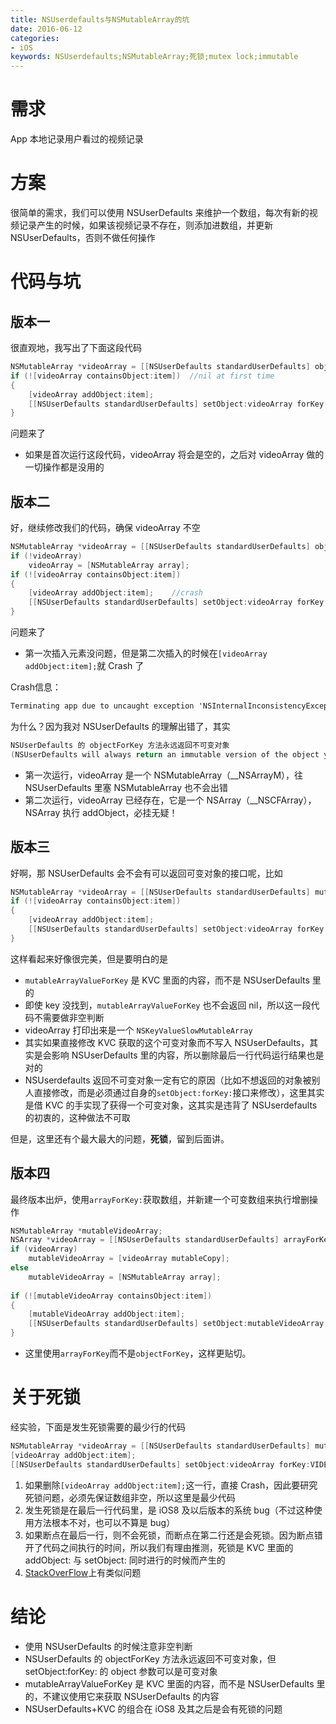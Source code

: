 ```yaml
---
title: NSUserdefaults与NSMutableArray的坑
date: 2016-06-12
categories:
- iOS
keywords: NSUserdefaults;NSMutableArray;死锁;mutex lock;immutable
---
```


# 需求
App 本地记录用户看过的视频记录
# 方案
很简单的需求，我们可以使用 NSUserDefaults 来维护一个数组，每次有新的视频记录产生的时候，如果该视频记录不存在，则添加进数组，并更新 NSUserDefaults，否则不做任何操作

# 代码与坑
## 版本一
很直观地，我写出了下面这段代码

```objectivec
NSMutableArray *videoArray = [[NSUserDefaults standardUserDefaults] objectForKey:VIDEOKEY]; 
if (![videoArray containsObject:item])  //nil at first time
{
    [videoArray addObject:item];
    [[NSUserDefaults standardUserDefaults] setObject:videoArray forKey:VIDEOKEY];
}
```

问题来了

+ 如果是首次运行这段代码，videoArray 将会是空的，之后对 videoArray 做的一切操作都是没用的

## 版本二

好，继续修改我们的代码，确保 videoArray 不空

```objectivec
NSMutableArray *videoArray = [[NSUserDefaults standardUserDefaults] objectForKey:VIDEOKEY];
if (!videoArray)
    videoArray = [NSMutableArray array];
if (![videoArray containsObject:item])
{
    [videoArray addObject:item];    //crash
    [[NSUserDefaults standardUserDefaults] setObject:videoArray forKey:VIDEOKEY];
}
```

问题来了

+ 第一次插入元素没问题，但是第二次插入的时候在`[videoArray addObject:item];`就 Crash 了

Crash信息：

```objectivec
Terminating app due to uncaught exception 'NSInternalInconsistencyException', reason: '-[__NSCFArray insertObject:atIndex:]: mutating method sent to immutable object'
```

为什么？因为我对 NSUserDefaults 的理解出错了，其实

```objectivec
NSUserDefaults 的 objectForKey 方法永远返回不可变对象
(NSUserDefaults will always return an immutable version of the object you pass in)
```

+ 第一次运行，videoArray 是一个 NSMutableArray（__NSArrayM），往 NSUserDefaults 里塞 NSMutableArray 也不会出错
+ 第二次运行，videoArray 已经存在，它是一个 NSArray（__NSCFArray），NSArray 执行 addObject，必挂无疑！

## 版本三
好啊，那 NSUserDefaults 会不会有可以返回可变对象的接口呢，比如

```objectivec
NSMutableArray *videoArray = [[NSUserDefaults standardUserDefaults] mutableArrayValueForKey:VIDEOKEY];
if (![videoArray containsObject:item])
{
    [videoArray addObject:item];
    [[NSUserDefaults standardUserDefaults] setObject:videoArray forKey:VIDEOKEY];
}
```

这样看起来好像很完美，但是要明白的是

+ `mutableArrayValueForKey` 是 KVC 里面的内容，而不是 NSUserDefaults 里的
+ 即使 key 没找到，`mutableArrayValueForKey` 也不会返回 nil，所以这一段代码不需要做非空判断
+ videoArray 打印出来是一个 `NSKeyValueSlowMutableArray`
+ 其实如果直接修改 KVC 获取的这个可变对象而不写入 NSUserDefaults，其实是会影响 NSUserDefaults 里的内容，所以删除最后一行代码运行结果也是对的
+ NSUserdefaults 返回不可变对象一定有它的原因（比如不想返回的对象被别人直接修改，而是必须通过自身的`setObject:forKey:`接口来修改），这里其实是借 KVC 的手实现了获得一个可变对象，这其实是违背了 NSUserdefaults 的初衷的，这种做法不可取

但是，这里还有个最大最大的问题，**死锁**，留到后面讲。

## 版本四
最终版本出炉，使用`arrayForKey:`获取数组，并新建一个可变数组来执行增删操作

```objectivec
NSMutableArray *mutableVideoArray;
NSArray *videoArray = [[NSUserDefaults standardUserDefaults] arrayForKey:VIDEOKEY];
if (videoArray)
    mutableVideoArray = [videoArray mutableCopy];
else
    mutableVideoArray = [NSMutableArray array];
    
if (![mutableVideoArray containsObject:item])
{
    [mutableVideoArray addObject:item];
    [[NSUserDefaults standardUserDefaults] setObject:mutableVideoArray forKey:VIDEOKEY];
}
```
+ 这里使用`arrayForKey`而不是`objectForKey`，这样更贴切。

# 关于死锁
经实验，下面是发生死锁需要的最少行的代码

```objectivec
NSMutableArray *videoArray = [[NSUserDefaults standardUserDefaults] mutableArrayValueForKey:VIDEOKEY];
[videoArray addObject:item];
[[NSUserDefaults standardUserDefaults] setObject:videoArray forKey:VIDEOKEY];
```
1. 如果删除`[videoArray addObject:item];`这一行，直接 Crash，因此要研究死锁问题，必须先保证数组非空，所以这里是最少代码
2. 发生死锁是在最后一行代码里，是 iOS8 及以后版本的系统 bug（不过这种使用方法根本不对，也可以不算是 bug）
3. 如果断点在最后一行，则不会死锁，而断点在第二行还是会死锁。因为断点错开了代码之间执行的时间，所以我们有理由推测，死锁是 KVC 里面的 addObject: 与 setObject: 同时进行的时候而产生的
4. [StackOverFlow](http://stackoverflow.com/questions/26004892/ios-8-freezes-at-updating-userdefaults-object)上有类似问题

# 结论
+ 使用 NSUserDefaults 的时候注意非空判断
+ NSUserDefaults 的 objectForKey 方法永远返回不可变对象，但 setObject:forKey: 的 object 参数可以是可变对象
+ mutableArrayValueForKey 是 KVC 里面的内容，而不是 NSUserDefaults 里的，不建议使用它来获取 NSUserDefaults 的内容
+ NSUserDefaults+KVC 的组合在 iOS8 及其之后是会有死锁的问题

